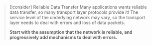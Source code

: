 
> [!consider] Reliable Data Transfer
> Many applications wants reliable data transfer, so many transport layer protocols provide it! The service level of the underlying network may vary, so the transport layer needs to deal with errors and loss of data packets.
> 
> **Start with the assumption that the network is reliable, and progressively add mechanisms to deal with errors.**


